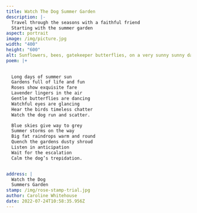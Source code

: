 ```yaml
---
title: Watch The Dog Summer Garden
description: |-
  Travel through the seasons with a faithful friend
  Starting with the summer garden
aspect: portrait
image: /img/picture.jpg
width: "400"
height: "600"
alt: Sunflowers, bees, gatekeeper butterflies, on a very sunny sunny day.
poem: |+
  

  Long days of summer sun
  Gardens full of life and fun
  Roses show exquisite fare 
  Lavender lingers in the air
  Gentle butterflies are dancing
  Watchful eyes are glancing
  Hear the birds timeless chatter
  Watch the dog run and scatter.

  Blue skies give way to grey
  Summer storms on the way
  Big fat raindrops warm and round
  Quench the gardens dusty shroud
  Listen in anticipation 
  Wait for the escalation
  Calm the dog’s trepidation.


address: |
  Watch the Dog 
  Summers Garden
stamp: /img/rose-stamp-trial.jpg
author: Caroline Whitehouse
date: 2022-07-24T10:58:35.956Z
---
```

